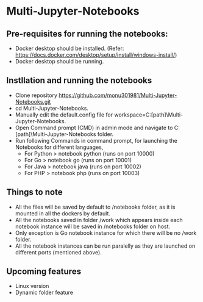 # Multi-Jupyter-Notebooks

## Pre-requisites for running the notebooks:
- Docker desktop should be installed. (Refer: https://docs.docker.com/desktop/setup/install/windows-install/)
- Docker desktop should be running.

## Instllation and running the notebooks
- Clone repository https://github.com/monu301981/Multi-Jupyter-Notebooks.git
- cd Multi-Jupyter-Notebooks.
- Manually edit the default.config file for workspace=C:\[path]\Multi-Jupyter-Notebooks.
- Open Command prompt (CMD) in admin mode and navigate to C:\[path]\Multi-Jupyter-Notebooks folder.
- Run following Commands in command prompt, for launching the Notebooks for different languages,
  - For Python > notebook python (runs on port 10000)
  - For Go > notebook go (runs on port 10001)
  - For Java > notebook java (runs on port 10002)
  - For PHP > notebook php (runs on port 10003)

## Things to note
- All the files will be saved by default to /notebooks folder, as it is mounted in all the dockers by default.
- All the notebooks saved in folder /work which appears inside each notebook instance will be saved in /notebooks folder on host.
- Only exception is Go notebook instance for which there will be no /work folder.
- All the notebook instances can be run paralelly as they are launched on different ports (mentioned above).
  
## Upcoming features
- Linux version
- Dynamic folder feature
